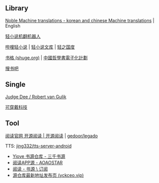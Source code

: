 
## Library

[Noble Machine translations - korean and chinese Machine translations](https://noblemtl.com/) | English

[轻小说机翻机器人](https://books.fishhawk.top/)

[哔哩轻小说](https://www.bilinovel.com/) | [轻小说文库](https://www.wenku8.net/index.php) | [轻之国度](https://www.lightnovel.us/)

[书格 (shuge.org)](https://www.shuge.org/) | [中國哲學書電子化計劃](https://ctext.org/zhs)

[搜书吧](http://www.soushu2025.com)

## Single

[Judge Dee / Robert van Gulik](http://www.judge-dee.info/welcome/index.jsp)

[可穿戴科技](https://wt.tepis.me/)

## Tool

[阅读官网 开源阅读 | 开源阅读](https://gedoor.github.io/) | [gedoor/legado](https://github.com/gedoor/legado)

TTS: [jing332/tts-server-android](https://github.com/jing332/tts-server-android)

- [Yiove 书源仓库 - 三千书源](https://shuyuan.yiove.com/)
- [阅读APP源 - AOAOSTAR](https://legado.aoaostar.com/)
- [阅读 - 书源 \ 订阅](https://flowus.cn/ycheng/share/923f5a35-6dcf-47d1-b8eb-b9c5ef3ed39b)
- [源仓库最新地址发布页 (yckceo.vip)](https://yckceo.vip/)
